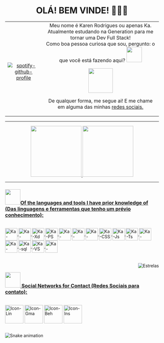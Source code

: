 <h1 align="center"> OLÁ! BEM VINDE! 👩🏽‍💻 </h1>

<!--
**r4skaren/r4skaren** is a ✨ _special_ ✨ repository because its `README.md` (this file) appears on your GitHub profile
--->
<table>
  <tr>
    <td align="center">
     <br>
      
  [![spotify-github-profile](https://spotify-github-profile.vercel.app/api/view?uid=ty7nv1jzmxwkphl04vofeo7l8&cover_image=true&theme=default)](https://github.com/kittinan/spotify-github-profile)
  </sub>
      </a>
    </td>
    <td align="center">
 Meu nome é Karen Rodrigues ou apenas Ka. Atualmente estudando na Generation para me tornar uma Dev Full Stack!<br>
 Como boa pessoa curiosa que sou, pergunto: o que você está fazendo aqui? <img src="https://c.tenor.com/UHtDixeNbMAAAAAC/ami-fat-cat-fgcat.gif" width="50"/>
  <p align="center">
<img src="https://c.tenor.com/9leKkgZ1lc4AAAAC/ami-fat-cat-fgcat.gif" width="80"/>
  </p>

De qualquer forma, me segue ai! E me chame em alguma das minhas [redes sociais.](https://github.com/r4skaren#-social-networks-for-contact-rede-sociais-para-contato) 
 </td>
  </tr>
</table>
<p>

<hr size="3">

<!------------------------------------------------------------------------------------------------------------------------------------------------------------------------------>
 
<p align="center">
   <a href="https://github.com/r4skaren">
    <img height="166em" src="https://github-readme-stats.vercel.app/api/top-langs/?username=r4skaren&layout=compact&langs_count=7&theme=dark&title_color=4b7457&border_color=4b7457&bg_color=000000"/> 
    <img height="166em" src="https://github-readme-stats.vercel.app/api?username=r4skaren&show_icons=true&theme=dark&title_color=4b7457&border_color=4b7457&bg_color=000000&include_all_commits=true&count_private=true"/>
   <br>
      </p>
    <hr size="3">
  
 
<!------------------------------------------------------------------------------------------------------------------------------------------------------------------------------>
  <div style="display: inline_block">
    <h3 align="left"><img src="https://c.tenor.com/rXg-utnCghwAAAAC/ami-fat-cat-fgcat.gif" width="50">Of the languages and tools I have prior knowledge of (Das linguagens e ferramentas que tenho um prévio conhecimento):</h3>
   <br>
   
  <img align="center" alt="Ka-Figma" height="40" width="40" src="https://img.icons8.com/color/48/000000/figma--v1.png"/>
  <img align="center" alt="Ka-Illustrator" height="40" width="40" src="https://img.icons8.com/color/48/000000/adobe-illustrator--v1.png"/>
  <img align="center" alt="Ka-Xd" height="40" width="40" src="https://img.icons8.com/color/48/000000/adobe-xd--v1.png"/>
  <img align="center" alt="Ka-PS" height="40" width="40" src="https://img.icons8.com/color/48/000000/adobe-photoshop--v1.png"/>
  <img align="center" alt="Ka-Canva" height="40" width="40"src="https://img.icons8.com/doodle/48/000000/canva.png"/>
  <img align="center" alt="Ka-Bootstrap" height="40" width="40" src="https://img.icons8.com/color/48/000000/bootstrap.png">
  <img align="center" alt="Ka-HTML" height="40" width="40" src="https://img.icons8.com/external-justicon-lineal-color-justicon/64/000000/external-html-file-file-type-justicon-lineal-color-justicon.png"/>
  <img align="center" alt="Ka-CSS" height="40" width="40" src="https://img.icons8.com/external-justicon-lineal-color-justicon/64/000000/external-css-file-file-type-justicon-lineal-color-justicon.png"/>
  <img align="center" alt="Ka-Js" height="40" width="40" src="https://img.icons8.com/external-justicon-lineal-color-justicon/64/000000/external-js-file-file-type-justicon-lineal-color-justicon.png"/>
  <img align="center" alt="Ka-Ts" height="40" width="40" src="https://img.icons8.com/color/48/000000/typescript.png"/>
  <img align="center" alt="Ka-Java" height="40" width="40" src="https://img.icons8.com/color/48/000000/java-coffee-cup-logo--v2.png"/>
  <img align="center" alt="Ka-Mysql" height="40" width="40" src="https://img.icons8.com/fluency/48/000000/mysql-logo.png"/>
  <img align="center" alt="Ka-sql" height="40" width="40" src="https://img.icons8.com/external-wanicon-lineal-color-wanicon/64/000000/external-sql-server-big-data-wanicon-lineal-color-wanicon.png"/>
  <img align="center" alt="Ka-VS" height="40" width="40" src="https://img.icons8.com/fluency/48/000000/visual-studio-code-2019.png"/>
  <img align="center" alt="Ka-Spring" height="40" width="40" src="https://img.icons8.com/color/48/000000/spring-logo.png"/>
 <br>
 <br>
   <br>
<!------------------------------------------------------------------------------------------------------------------------------------------------------------------------------>

  <img align="right" alt="Estrelas" src="https://belezablackpower.files.wordpress.com/2017/02/tumblr_oitwz7a5vn1ue248wo4_400.gif?w=376&h=156">

 
  ##
 
<div> 
<!------------------------------------------------------------------------------------------------------------------------------------------------------------------------------>
 <h3 align="left"><img src="https://c.tenor.com/9KRFEXop-4AAAAAC/ami-fat-cat-fgcat.gif" width="50"> Social Networks for Contact (Redes Sociais para contato):</h3>
 
 <br>
  <a href="https://www.linkedin.com/in/karen-r-o" target="_blank"> <img align="center" alt="Icon-Lin" height="60" width="60" src="https://cdn-icons-png.flaticon.com/512/216/216570.png"target="_blank"></a>
 <a href = "mailto:karenrodrigues20120@gmail.com"><img align="center" alt="Icon-Gma" height="60" width="60" src="https://cdn-icons-png.flaticon.com/512/304/304082.png" target="_blank"></a>
  <a href="https://www.behance.net/r_skaren" target="_blank"> <img align="center" alt="Icon-Beh" height="60" width="60" src="https://cdn-icons-png.flaticon.com/512/216/216558.png"target="_blank"></a>
  <a href="https://instagram.com/r_skaren" target="_blank"><img align="center" alt="Icon-Ins" height="60" width="60" src="https://cdn-icons-png.flaticon.com/512/216/216568.png" target="_blank"></a>
<br>
 <br>
</div>
  
![Snake animation](https://github.com/r4skaren/r4skaren/blob/output/github-contribution-grid-snake.svg)

